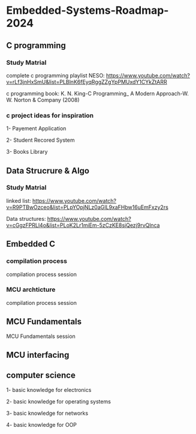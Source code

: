 # Embedded-Systems-Roadmap-2024

## C programming
 ### Study Matrial
 complete c programming playlist NESO: https://www.youtube.com/watch?v=rLf3jnHxSmU&list=PLBlnK6fEyqRggZZgYpPMUxdY1CYkZtARR

 c programming book: K. N. King-C Programming_ A Modern Approach-W. W. Norton & Company (2008)

### c project ideas for inspiration
1- Payement Application

2- Student Recored System

3- Books Library

## Data Strucrure & Algo
 ### Study Matrial
 linked list:  https://www.youtube.com/watch?v=R9PTBwOzceo&list=PLpYOpjNLz0aGIL9xaFHbw16uEmFxzy2rs
 
 Data structures: https://www.youtube.com/watch?v=cGgzFPRLl4o&list=PLoK2Lr1miEm-5zCzKE8siQezj9rvQlnca
## Embedded C
### compilation process 
compilation process session
### MCU archticture 
compilation process session

## MCU Fundamentals
MCU Fundamentals session

## MCU interfacing


## computer science 
1- basic knowledge for electronics

2- basic knowledge for operating systems

3- basic knowledge for networks

4- basic knowledge for OOP





